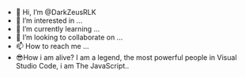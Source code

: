 - 👋 Hi, I’m @DarkZeusRLK
- 👀 I’m interested in ...
- 🌱 I’m currently learning ...
- 💞️ I’m looking to collaborate on ...
- 📫 How to reach me ...
- 😎How i am alive? I am a legend, the most powerful people in Visual Studio Code, i am The JavaScript..
<!---
DarkZeusRLK2/DarkZeusRLK2 is a ✨ special ✨ repository because its `README.md` (this file) appears on your GitHub profile.
You can click the Preview link to take a look at your changes.
--->
